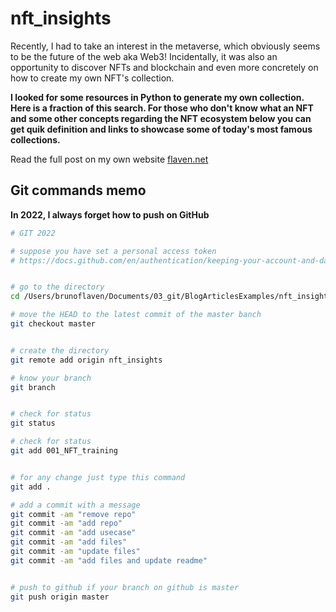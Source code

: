 # nft_insights


Recently, I had to take an interest in the metaverse, which obviously seems to be the future of the web aka Web3! Incidentally, it was also an opportunity to discover NFTs and blockchain and even more concretely on how to create my own NFT's collection.

**I looked for some resources in Python to generate my own collection. Here is a fraction of this search. For those who don't know what an NFT and some other concepts regarding the NFT ecosystem below you can get quik definition and links to showcase some of today's most famous collections.**


Read the full post on my own website [flaven.net](https://flaven.fr/)

## Git commands memo

**In 2022, I always forget how to push on GitHub**

```bash
# GIT 2022

# suppose you have set a personal access token
# https://docs.github.com/en/authentication/keeping-your-account-and-data-secure/creating-a-personal-access-token


# go to the directory
cd /Users/brunoflaven/Documents/03_git/BlogArticlesExamples/nft_insights

# move the HEAD to the latest commit of the master banch
git checkout master


# create the directory
git remote add origin nft_insights

# know your branch
git branch


# check for status
git status

# check for status
git add 001_NFT_training


# for any change just type this command
git add .

# add a commit with a message
git commit -am "remove repo"
git commit -am "add repo"
git commit -am "add usecase"
git commit -am "add files"
git commit -am "update files"
git commit -am "add files and update readme"


# push to github if your branch on github is master
git push origin master

```